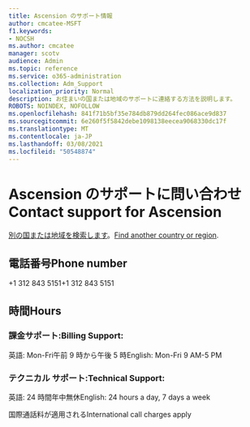 ```yaml
---
title: Ascension のサポート情報
author: cmcatee-MSFT
f1.keywords:
- NOCSH
ms.author: cmcatee
manager: scotv
audience: Admin
ms.topic: reference
ms.service: o365-administration
ms.collection: Adm_Support
localization_priority: Normal
description: お住まいの国または地域のサポートに連絡する方法を説明します。
ROBOTS: NOINDEX, NOFOLLOW
ms.openlocfilehash: 841f71b5bf35e784db879dd264fec086ace9d837
ms.sourcegitcommit: 6e260f5f5842debe1098138eecea9068330dc17f
ms.translationtype: MT
ms.contentlocale: ja-JP
ms.lasthandoff: 03/08/2021
ms.locfileid: "50548874"
---
```

# <a name="contact-support-for-ascension"></a><span data-ttu-id="38c2e-103">Ascension のサポートに問い合わせ</span><span class="sxs-lookup"><span data-stu-id="38c2e-103">Contact support for Ascension</span></span>

<span data-ttu-id="38c2e-104">[別の国または地域を検索します](../contact-support-for-business-products.md)。</span><span class="sxs-lookup"><span data-stu-id="38c2e-104">[Find another country or region](../contact-support-for-business-products.md).</span></span>

## <a name="phone-number"></a><span data-ttu-id="38c2e-105">電話番号</span><span class="sxs-lookup"><span data-stu-id="38c2e-105">Phone number</span></span>
<span data-ttu-id="38c2e-106">+1 312 843 5151</span><span class="sxs-lookup"><span data-stu-id="38c2e-106">+1 312 843 5151</span></span>

## <a name="hours"></a><span data-ttu-id="38c2e-107">時間</span><span class="sxs-lookup"><span data-stu-id="38c2e-107">Hours</span></span>
### <a name="billing-support"></a><span data-ttu-id="38c2e-108">課金サポート:</span><span class="sxs-lookup"><span data-stu-id="38c2e-108">Billing Support:</span></span>

<span data-ttu-id="38c2e-109">英語: Mon-Fri午前 9 時から午後 5 時</span><span class="sxs-lookup"><span data-stu-id="38c2e-109">English: Mon-Fri 9 AM-5 PM</span></span>

### <a name="technical-support"></a><span data-ttu-id="38c2e-110">テクニカル サポート:</span><span class="sxs-lookup"><span data-stu-id="38c2e-110">Technical Support:</span></span>

<span data-ttu-id="38c2e-111">英語: 24 時間年中無休</span><span class="sxs-lookup"><span data-stu-id="38c2e-111">English: 24 hours a day, 7 days a week</span></span>

<span data-ttu-id="38c2e-112">国際通話料が適用される</span><span class="sxs-lookup"><span data-stu-id="38c2e-112">International call charges apply</span></span>
